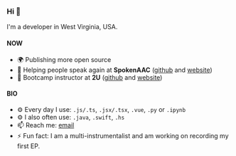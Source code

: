 ### Hi 👋

I'm a developer in West Virginia, USA.

#### NOW
* 🌍 Publishing more open source
* 🏢 Helping people speak again at **SpokenAAC** ([github](https://github.com/spokenaac) and [website](https://www.spokenaac.com))
* 🏢 Bootcamp instructor at **2U** ([github](https://github.com/coding-boot-camp) and [website](https://2u.com/))

#### BIO
* ⚙️ Every day I use: `.js/.ts`, `.jsx/.tsx`, `.vue`, `.py` or `.ipynb`
* ⚙️ I also often use: `.java`, `.swift`, `.hs`
* 📫 Reach me: [email](mailto:aslyons001@gmail.com)
* ⚡️ Fun fact: I am a multi-instrumentalist and am working on recording my first EP.
